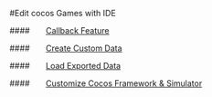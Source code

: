 #Edit cocos Games with IDE

####&emsp;&emsp;[Callback Feature](../CallBack/en.md)

####&emsp;&emsp;[Create Custom Data](../UserData/en.md)

####&emsp;&emsp;[Load Exported Data](../LoadExportData/en.md) 

####&emsp;&emsp;[Customize Cocos Framework & Simulator](../CustomizeFramework/en.md) 



